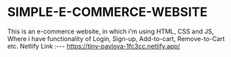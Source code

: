 # SIMPLE-E-COMMERCE-WEBSITE
This is an e-commerce website, in which i'm using HTML, CSS and JS, Where i have functionality of Login, Sign-up, Add-to-cart, Remove-to-Cart etc.
Netlify Link :--- https://tiny-pavlova-1fc3cc.netlify.app/
